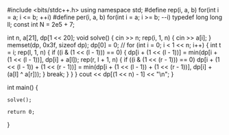 #include <bits/stdc++.h>
using namespace std;
#define rep(i, a, b) for(int i = a; i <= b; ++i)
#define per(i, a, b) for(int i = a; i >= b; --i)
typedef long long ll;
const int N = 2e5 + 7;

int n, a[21], dp[1 << 20];
void solve() {
	cin >> n;
	rep(i, 1, n) {
		cin >> a[i];
	}
	memset(dp, 0x3f, sizeof dp);
	dp[0] = 0;
	//
	for (int i = 0; i < 1 << n; i++) {
		int t = i;
		rep(l, 1, n) {
			if ((i & (1 << (l - 1))) == 0) {
				dp[i + (1 << (l - 1))] = min(dp[i + (1 << (l - 1))], dp[i] + a[l]);
				rep(r, l + 1, n) {
					if ((i & (1 << (r - 1))) == 0)
						dp[i + (1 << (l - 1)) + (1 << (r - 1))] = min(dp[i + (1 << (l - 1)) + (1 << (r - 1))], dp[i] + (a[l] ^ a[r]));
				}
				break;
			}
		}
	}
	cout << dp[(1 << n) - 1] << "\n";
}

int main() {

	solve();

	return 0;
}

